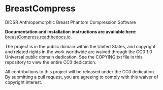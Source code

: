 # BreastCompress

DIDSR Anthropomorphic Breast Phantom Compression Software

**Documentation and installation instructions are available here:**
[breastCompress.readthedocs.io](https://breastCompress.readthedocs.io).

The project is in the public domain within the United States, and
copyright and related rights in the work worldwide are waived through
the CC0 1.0 Universal public domain dedication. See the COPYING.txt
file in this repository to view the entire CC0 dedication.

All contributions to this project will be released under the CC0
dedication. By submitting a pull request, you are agreeing to comply
with this waiver of copyright interest.

